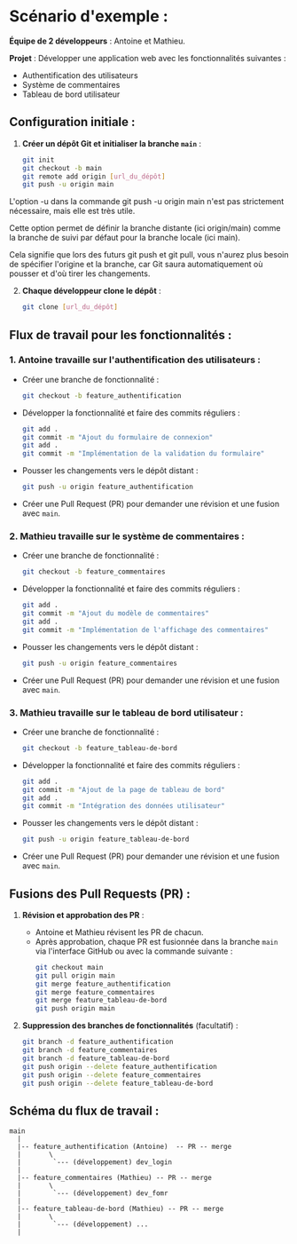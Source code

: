 # Scénario d'exemple :

**Équipe de 2 développeurs** : Antoine et Mathieu.

**Projet** : Développer une application web avec les fonctionnalités suivantes :
- Authentification des utilisateurs
- Système de commentaires
- Tableau de bord utilisateur

## Configuration initiale :
1. **Créer un dépôt Git et initialiser la branche `main`** :
   ```sh
   git init
   git checkout -b main
   git remote add origin [url_du_dépôt]
   git push -u origin main
   ```

L'option -u dans la commande git push -u origin main n'est pas strictement nécessaire, mais elle est très utile. 

Cette option permet de définir la branche distante (ici origin/main) comme la branche de suivi par défaut pour la branche locale (ici main). 

Cela signifie que lors des futurs git push et git pull, vous n'aurez plus besoin de spécifier l'origine et la branche, car Git saura automatiquement où pousser et d'où tirer les changements.


2. **Chaque développeur clone le dépôt** :
   ```sh
   git clone [url_du_dépôt]
   ```

## Flux de travail pour les fonctionnalités :

### 1. **Antoine travaille sur l'authentification des utilisateurs** :
   - Créer une branche de fonctionnalité :
     ```sh
     git checkout -b feature_authentification
     ```
   - Développer la fonctionnalité et faire des commits réguliers :
     ```sh
     git add .
     git commit -m "Ajout du formulaire de connexion"
     git add .
     git commit -m "Implémentation de la validation du formulaire"
     ```
   - Pousser les changements vers le dépôt distant :
     ```sh
     git push -u origin feature_authentification
     ```
   - Créer une Pull Request (PR) pour demander une révision et une fusion avec `main`.

### 2. **Mathieu travaille sur le système de commentaires** :
   - Créer une branche de fonctionnalité :
     ```sh
     git checkout -b feature_commentaires
     ```
   - Développer la fonctionnalité et faire des commits réguliers :
     ```sh
     git add .
     git commit -m "Ajout du modèle de commentaires"
     git add .
     git commit -m "Implémentation de l'affichage des commentaires"
     ```
   - Pousser les changements vers le dépôt distant :
     ```sh
     git push -u origin feature_commentaires
     ```
   - Créer une Pull Request (PR) pour demander une révision et une fusion avec `main`.

### 3. **Mathieu travaille sur le tableau de bord utilisateur** :
   - Créer une branche de fonctionnalité :
     ```sh
     git checkout -b feature_tableau-de-bord
     ```
   - Développer la fonctionnalité et faire des commits réguliers :
     ```sh
     git add .
     git commit -m "Ajout de la page de tableau de bord"
     git add .
     git commit -m "Intégration des données utilisateur"
     ```
   - Pousser les changements vers le dépôt distant :
     ```sh
     git push -u origin feature_tableau-de-bord
     ```
   - Créer une Pull Request (PR) pour demander une révision et une fusion avec `main`.

## Fusions des Pull Requests (PR) :

1. **Révision et approbation des PR** :
   - Antoine et Mathieu révisent les PR de chacun.
   - Après approbation, chaque PR est fusionnée dans la branche `main` via l'interface GitHub ou avec la commande suivante :
     ```sh
     git checkout main
     git pull origin main
     git merge feature_authentification
     git merge feature_commentaires
     git merge feature_tableau-de-bord
     git push origin main
     ```

2. **Suppression des branches de fonctionnalités** (facultatif) :
   ```sh
   git branch -d feature_authentification
   git branch -d feature_commentaires
   git branch -d feature_tableau-de-bord
   git push origin --delete feature_authentification
   git push origin --delete feature_commentaires
   git push origin --delete feature_tableau-de-bord
   ```

## Schéma du flux de travail :

```plaintext
main
  |
  |-- feature_authentification (Antoine)  -- PR -- merge
  |       \
  |        `--- (développement) dev_login 
  |
  |-- feature_commentaires (Mathieu) -- PR -- merge
  |       \
  |        `--- (développement) dev_fomr  
  |
  |-- feature_tableau-de-bord (Mathieu) -- PR -- merge 
  |       \
  |        `--- (développement) ... 
  |
```

